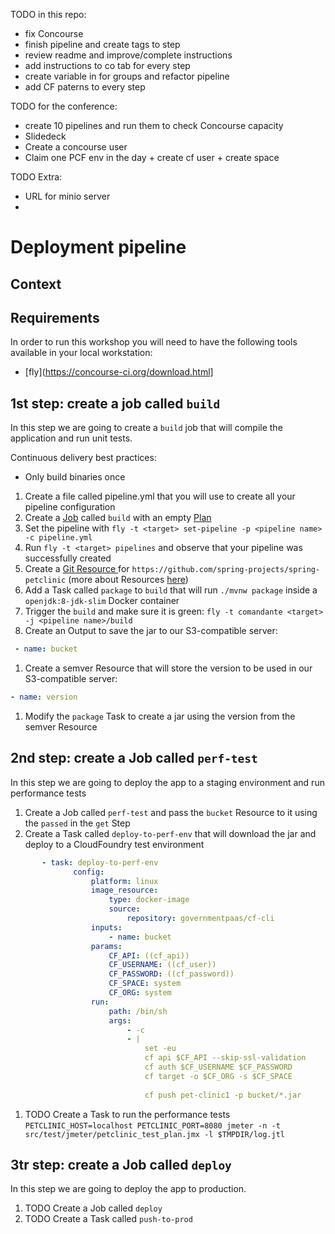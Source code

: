 TODO in this repo:
- fix Concourse
- finish pipeline and create tags to step
- review readme and improve/complete instructions
- add instructions to co tab for every step
- create variable in for groups and refactor pipeline
- add CF paterns to every step

TODO for the conference:
- create 10 pipelines and run them to check Concourse capacity
- Slidedeck
- Create a concourse user
- Claim one PCF env in the day + create cf user + create space

TODO Extra:
- URL for minio server
-
# Deployment pipeline

## Context

## Requirements
In order to run this workshop you will need to have the following tools available in your local workstation:
- [fly](https://concourse-ci.org/download.html]

## 1st step: create a job called `build`
In this step we are going to create a `build` job that will compile the application and run unit tests.

Continuous delivery best practices:
- Only build binaries once

1. Create a file called pipeline.yml that you will use to create all your pipeline configuration
1. Create a [Job](https://concourse-ci.org/jobs.html) called `build` with an empty [Plan](https://concourse-ci.org/jobs.html#job-plan)
1. Set the pipeline with `fly -t <target> set-pipeline -p <pipeline name> -c pipeline.yml`
1. Run `fly -t <target> pipelines` and observe that your pipeline was successfully created
1. Create a [ Git Resource ](https://github.com/concourse/git-resource) for `https://github.com/spring-projects/spring-petclinic` (more about Resources [here](https://concourse-ci.org/resources.html))
1. Add a Task called `package` to `build` that will run `./mvnw package` inside a `openjdk:8-jdk-slim` Docker container
1. Trigger the `build` and make sure it is green: `fly -t comandante <target> -j <pipeline name>/build`
1. Create an Output to save the jar to our S3-compatible server:
```yaml
 - name: bucket                                                                                                                                                                             │·········· type: s3                                                                                                                                                                                 │·········· source:                                                                                                                                                                                  │·········· bucket: devopsdayberlin                                                                                                                                                              │·········· endpoint: http://35.240.36.56:9000                                                                                                                                                   │·········· disable_ssl: true                                                                                                                                                                    │·········· access_key_id: admin                                                                                                                                                                 │·········· secret_access_key: devopsdayberlin2018                                                                                                                                               │·········· regexp: spring-petclinic-(.*).jar
```
1. Create a semver Resource that will store the version to be used in our S3-compatible server:
```yaml
- name: version                                                                                                                                                                            │·········· type: semver                                                                                                                                                                             │·········· source:                                                                                                                                                                                  │·········· driver: s3                                                                                                                                                                           │·········· bucket: devopsdayberlin                                                                                                                                                              │·········· endpoint: http://35.240.36.56:9000                                                                                                                                                   │·········· disable_ssl: true                                                                                                                                                                    │·········· access_key_id: admin                                                                                                                                                                 │·········· secret_access_key: devopsdayberlin2018                                                                                                                                               │·········· key: workshop/release-version
```
1. Modify the `package` Task to create a jar using the version from the semver Resource

## 2nd step: create a Job called `perf-test`
In this step we are going to deploy the app to a staging environment and run performance tests

1. Create a Job called `perf-test` and pass the `bucket` Resource to it using the `passed` in the `get` Step
1. Create a Task called `deploy-to-perf-env` that will download the jar and deploy to a CloudFoundry test environment 
```yaml
       - task: deploy-to-perf-env                                                                                                                                                           │··········
              config:                                                                                                                                                                            │··········
                  platform: linux                                                                                                                                                                │··········
                  image_resource:                                                                                                                                                                │··········
                      type: docker-image                                                                                                                                                         │··········
                      source:                                                                                                                                                                    │··········
                          repository: governmentpaas/cf-cli                                                                                                                                      │··········
                  inputs:                                                                                                                                                                        │··········
                      - name: bucket                                                                                                                                                             │··········
                  params:                                                                                                                                                                        │··········
                      CF_API: ((cf_api))                                                                                                                                                         │··········
                      CF_USERNAME: ((cf_user))                                                                                                                                                   │··········
                      CF_PASSWORD: ((cf_password))                                                                                                                                               │··········
                      CF_SPACE: system                                                                                                                                                           │··········
                      CF_ORG: system                                                                                                                                                             │··········
                  run:                                                                                                                                                                           │··········
                      path: /bin/sh                                                                                                                                                              │··········
                      args:                                                                                                                                                                      │··········
                          - -c                                                                                                                                                                   │··········
                          - |                                                                                                                                                                    │··········
                              set -eu                                                                                                                                                            │··········
                              cf api $CF_API --skip-ssl-validation                                                                                                                               │··········
                              cf auth $CF_USERNAME $CF_PASSWORD                                                                                                                                  │··········
                              cf target -o $CF_ORG -s $CF_SPACE                                                                                                                                  │··········
                                                                                                                                                                                                 │··········
                              cf push pet-clinic1 -p bucket/*.jar
```
1. TODO Create a Task to run the performance tests `PETCLINIC_HOST=localhost PETCLINIC_PORT=8080 jmeter -n -t src/test/jmeter/petclinic_test_plan.jmx -l $TMPDIR/log.jtl`

## 3tr step: create a Job called `deploy`
In this step we are going to deploy the app to production.

1. TODO Create a Job called `deploy`
1. TODO Create a Task called `push-to-prod`
